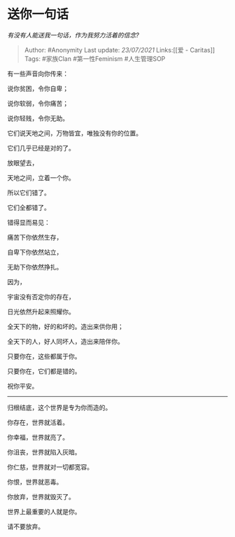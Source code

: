 # 送你一句话
*有没有人能送我一句话，作为我努力活着的信念?*

> Author: #Anonymity
Last update: *23/07/2021* 
Links:[[爱 - Caritas]]
Tags: #家族Clan #第一性Feminism #人生管理SOP 


有一些声音向你传来：

说你贫困，令你自卑；

说你软弱，令你痛苦；

说你轻贱，令你无助。

它们说天地之间，万物皆宜，唯独没有你的位置。
   

它们几乎已经是对的了。


放眼望去，

天地之间，立着一个你。


所以它们错了。

它们全都错了。

   

错得显而易见：

痛苦下你依然生存，

自卑下你依然站立，

无助下你依然挣扎。



因为，

宇宙没有否定你的存在，

日光依然升起来照耀你。


全天下的物，好的和坏的。造出来供你用；

全天下的人，好人同坏人，造出来陪伴你。
  

只要你在，这些都属于你。

只要你在，它们都是错的。   

祝你平安。
  

---


归根结底，这个世界是专为你而造的。

  


你存在，世界就活着。

你幸福，世界就亮了。

你沮丧，世界就陷入灰暗。

  


你仁慈，世界就对一切都宽容。

你恨，世界就恶毒。

  


你放弃，世界就毁灭了。

  


世界上最重要的人就是你。

请不要放弃。



